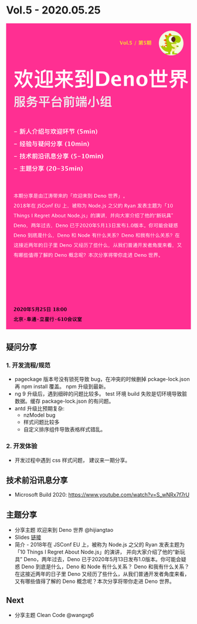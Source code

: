 # Vol.5 - 2020.05.25

![](./poster/Vol.5.png )

## 疑问分享

### 1. 开发流程/规范

* pageckage 版本号没有锁死导致 bug，在冲突的时候删掉 pckage-lock.json 再 npm install 覆盖。 npm 升级到最新。
* ng 9 升级后，遇到细碎的问题比较多。 test 环境 build 失败是切环境导致脏数据。缓存 package-lock.json 的有问题。  
* antd 升级比预期复杂:
    * nzModel bug  
    * 样式问题比较多 
    * 自定义排序组件导致表格样式错乱。

### 2. 开发体验

* 开发过程中遇到 css 样式问题， 建议来一期分享。

## 技术前沿讯息分享

* Microsoft Build 2020: https://www.youtube.com/watch?v=S_wNRx7f7rU

## 主题分享

* 分享主题 欢迎来到 Deno 世界 @hijiangtao
* Slides [链接]( https://hijiangtao.github.io/slides/s-YFD/Welcome-to-Deno-World#/)
* 简介 -  2018年在 JSConf EU 上，被称为 Node.js 之父的 Ryan 发表主题为「10 Things I Regret About Node.js」的演讲，
并向大家介绍了他的“新玩具” Deno，两年过去，Deno 已于2020年5月13日发布1.0版本。你可能会疑惑 Deno 到底是什么，Deno 和 Node 有什么关系？
Deno 和我有什么关系？在这接近两年的日子里 Deno 又经历了些什么，从我们普通开发者角度来看，又有哪些值得了解的 Deno 概念呢？本次分享将带你走进 Deno 世界。

## Next

* 分享主题 Clean Code @wangxg6
